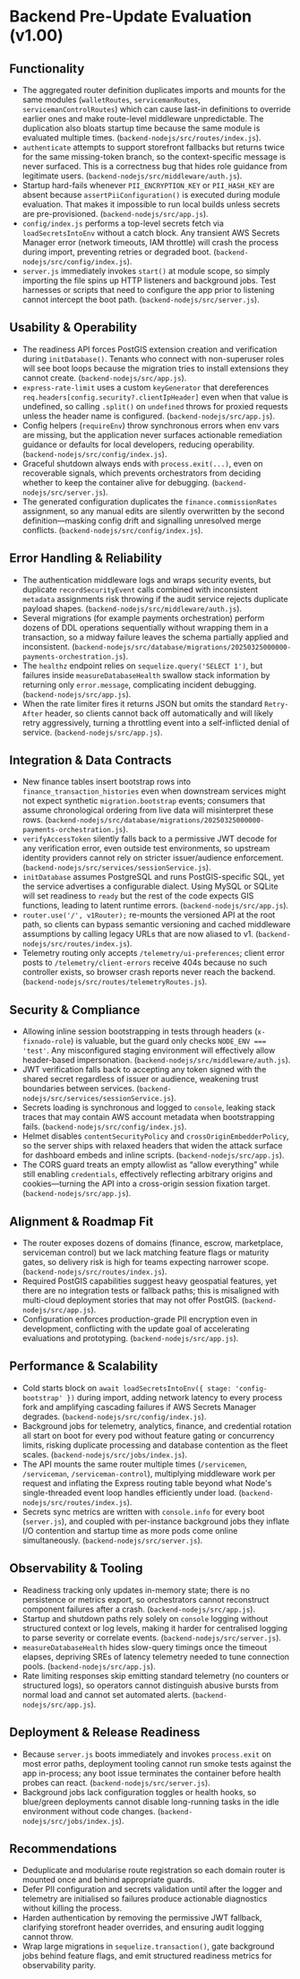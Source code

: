 # Backend Pre-Update Evaluation (v1.00)

## Functionality
- The aggregated router definition duplicates imports and mounts for the same modules (`walletRoutes`, `servicemanRoutes`, `servicemanControlRoutes`) which can cause last-in definitions to override earlier ones and make route-level middleware unpredictable. The duplication also bloats startup time because the same module is evaluated multiple times. (`backend-nodejs/src/routes/index.js`).
- `authenticate` attempts to support storefront fallbacks but returns twice for the same missing-token branch, so the context-specific message is never surfaced. This is a correctness bug that hides role guidance from legitimate users. (`backend-nodejs/src/middleware/auth.js`).
- Startup hard-fails whenever `PII_ENCRYPTION_KEY` or `PII_HASH_KEY` are absent because `assertPiiConfiguration()` is executed during module evaluation. That makes it impossible to run local builds unless secrets are pre-provisioned. (`backend-nodejs/src/app.js`).
- `config/index.js` performs a top-level secrets fetch via `loadSecretsIntoEnv` without a catch block. Any transient AWS Secrets Manager error (network timeouts, IAM throttle) will crash the process during import, preventing retries or degraded boot. (`backend-nodejs/src/config/index.js`).
- `server.js` immediately invokes `start()` at module scope, so simply importing the file spins up HTTP listeners and background jobs. Test harnesses or scripts that need to configure the app prior to listening cannot intercept the boot path. (`backend-nodejs/src/server.js`).

## Usability & Operability
- The readiness API forces PostGIS extension creation and verification during `initDatabase()`. Tenants who connect with non-superuser roles will see boot loops because the migration tries to install extensions they cannot create. (`backend-nodejs/src/app.js`).
- `express-rate-limit` uses a custom `keyGenerator` that dereferences `req.headers[config.security?.clientIpHeader]` even when that value is undefined, so calling `.split()` on `undefined` throws for proxied requests unless the header name is configured. (`backend-nodejs/src/app.js`).
- Config helpers (`requireEnv`) throw synchronous errors when env vars are missing, but the application never surfaces actionable remediation guidance or defaults for local developers, reducing operability. (`backend-nodejs/src/config/index.js`).
- Graceful shutdown always ends with `process.exit(...)`, even on recoverable signals, which prevents orchestrators from deciding whether to keep the container alive for debugging. (`backend-nodejs/src/server.js`).
- The generated configuration duplicates the `finance.commissionRates` assignment, so any manual edits are silently overwritten by the second definition—masking config drift and signalling unresolved merge conflicts. (`backend-nodejs/src/config/index.js`).

## Error Handling & Reliability
- The authentication middleware logs and wraps security events, but duplicate `recordSecurityEvent` calls combined with inconsistent `metadata` assignments risk throwing if the audit service rejects duplicate payload shapes. (`backend-nodejs/src/middleware/auth.js`).
- Several migrations (for example payments orchestration) perform dozens of DDL operations sequentially without wrapping them in a transaction, so a midway failure leaves the schema partially applied and inconsistent. (`backend-nodejs/src/database/migrations/20250325000000-payments-orchestration.js`).
- The `healthz` endpoint relies on `sequelize.query('SELECT 1')`, but failures inside `measureDatabaseHealth` swallow stack information by returning only `error.message`, complicating incident debugging. (`backend-nodejs/src/app.js`).
- When the rate limiter fires it returns JSON but omits the standard `Retry-After` header, so clients cannot back off automatically and will likely retry aggressively, turning a throttling event into a self-inflicted denial of service. (`backend-nodejs/src/app.js`).

## Integration & Data Contracts
- New finance tables insert bootstrap rows into `finance_transaction_histories` even when downstream services might not expect synthetic `migration.bootstrap` events; consumers that assume chronological ordering from live data will misinterpret these rows. (`backend-nodejs/src/database/migrations/20250325000000-payments-orchestration.js`).
- `verifyAccessToken` silently falls back to a permissive JWT decode for any verification error, even outside test environments, so upstream identity providers cannot rely on stricter issuer/audience enforcement. (`backend-nodejs/src/services/sessionService.js`).
- `initDatabase` assumes PostgreSQL and runs PostGIS-specific SQL, yet the service advertises a configurable dialect. Using MySQL or SQLite will set readiness to `ready` but the rest of the code expects GIS functions, leading to latent runtime errors. (`backend-nodejs/src/app.js`).
- `router.use('/', v1Router);` re-mounts the versioned API at the root path, so clients can bypass semantic versioning and cached middleware assumptions by calling legacy URLs that are now aliased to v1. (`backend-nodejs/src/routes/index.js`).
- Telemetry routing only accepts `/telemetry/ui-preferences`; client error posts to `/telemetry/client-errors` receive 404s because no such controller exists, so browser crash reports never reach the backend. (`backend-nodejs/src/routes/telemetryRoutes.js`).

## Security & Compliance
- Allowing inline session bootstrapping in tests through headers (`x-fixnado-role`) is valuable, but the guard only checks `NODE_ENV === 'test'`. Any misconfigured staging environment will effectively allow header-based impersonation. (`backend-nodejs/src/middleware/auth.js`).
- JWT verification falls back to accepting any token signed with the shared secret regardless of issuer or audience, weakening trust boundaries between services. (`backend-nodejs/src/services/sessionService.js`).
- Secrets loading is synchronous and logged to `console`, leaking stack traces that may contain AWS account metadata when bootstrapping fails. (`backend-nodejs/src/config/index.js`).
- Helmet disables `contentSecurityPolicy` and `crossOriginEmbedderPolicy`, so the server ships with relaxed headers that widen the attack surface for dashboard embeds and inline scripts. (`backend-nodejs/src/app.js`).
- The CORS guard treats an empty allowlist as “allow everything” while still enabling `credentials`, effectively reflecting arbitrary origins and cookies—turning the API into a cross-origin session fixation target. (`backend-nodejs/src/app.js`).

## Alignment & Roadmap Fit
- The router exposes dozens of domains (finance, escrow, marketplace, serviceman control) but we lack matching feature flags or maturity gates, so delivery risk is high for teams expecting narrower scope. (`backend-nodejs/src/routes/index.js`).
- Required PostGIS capabilities suggest heavy geospatial features, yet there are no integration tests or fallback paths; this is misaligned with multi-cloud deployment stories that may not offer PostGIS. (`backend-nodejs/src/app.js`).
- Configuration enforces production-grade PII encryption even in development, conflicting with the update goal of accelerating evaluations and prototyping. (`backend-nodejs/src/app.js`).

## Performance & Scalability
- Cold starts block on `await loadSecretsIntoEnv({ stage: 'config-bootstrap' })` during import, adding network latency to every process fork and amplifying cascading failures if AWS Secrets Manager degrades. (`backend-nodejs/src/config/index.js`).
- Background jobs for telemetry, analytics, finance, and credential rotation all start on boot for every pod without feature gating or concurrency limits, risking duplicate processing and database contention as the fleet scales. (`backend-nodejs/src/jobs/index.js`).
- The API mounts the same router multiple times (`/servicemen`, `/serviceman`, `/serviceman-control`), multiplying middleware work per request and inflating the Express routing table beyond what Node's single-threaded event loop handles efficiently under load. (`backend-nodejs/src/routes/index.js`).
- Secrets sync metrics are written with `console.info` for every boot (`server.js`), and coupled with per-instance background jobs they inflate I/O contention and startup time as more pods come online simultaneously. (`backend-nodejs/src/server.js`).

## Observability & Tooling
- Readiness tracking only updates in-memory state; there is no persistence or metrics export, so orchestrators cannot reconstruct component failures after a crash. (`backend-nodejs/src/app.js`).
- Startup and shutdown paths rely solely on `console` logging without structured context or log levels, making it harder for centralised logging to parse severity or correlate events. (`backend-nodejs/src/server.js`).
- `measureDatabaseHealth` hides slow-query timings once the timeout elapses, depriving SREs of latency telemetry needed to tune connection pools. (`backend-nodejs/src/app.js`).
- Rate limiting responses skip emitting standard telemetry (no counters or structured logs), so operators cannot distinguish abusive bursts from normal load and cannot set automated alerts. (`backend-nodejs/src/app.js`).

## Deployment & Release Readiness
- Because `server.js` boots immediately and invokes `process.exit` on most error paths, deployment tooling cannot run smoke tests against the app in-process; any boot issue terminates the container before health probes can react. (`backend-nodejs/src/server.js`).
- Background jobs lack configuration toggles or health hooks, so blue/green deployments cannot disable long-running tasks in the idle environment without code changes. (`backend-nodejs/src/jobs/index.js`).

## Recommendations
- Deduplicate and modularise route registration so each domain router is mounted once and behind appropriate guards.
- Defer PII configuration and secrets validation until after the logger and telemetry are initialised so failures produce actionable diagnostics without killing the process.
- Harden authentication by removing the permissive JWT fallback, clarifying storefront header overrides, and ensuring audit logging cannot throw.
- Wrap large migrations in `sequelize.transaction()`, gate background jobs behind feature flags, and emit structured readiness metrics for observability parity.
